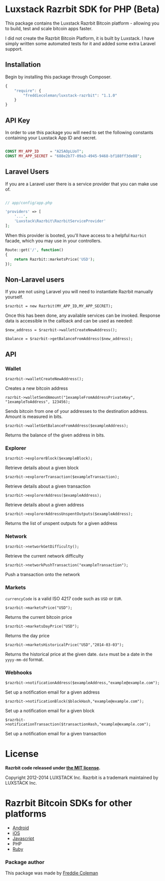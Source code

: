 # Luxstack Razrbit SDK for PHP (Beta)

This package contains the Luxstack Razrbit Bitcoin platform - allowing you to build, test and scale bitcoin apps faster.

I did not create the Razrbit Bitcoin Platform, it is built by Luxstack. I have simply written some automated tests for it and added some extra Laravel support.

## Installation

Begin by installing this package through Composer.

```js
{
    "require": {
		"freddiecoleman/luxstack-razrbit": "1.1.0"
	}
}
```

## API Key

In order to use this package you will need to set the following constants containing your Luxstack App ID and secret.

```php

CONST MY_APP_ID     = "A25AOpLUoT";
CONST MY_APP_SECRET = "688e2b77-09a3-4945-9468-bf188ff3de88";
```

## Laravel Users

If you are a Laravel user there is a service provider that you can make use of.

```php

// app/config/app.php

'providers' => [
    '...',
    'Luxstack\Razrbit\RazrbitServiceProvider'
];
```

When this provider is booted, you'll have access to a helpful `Razrbit` facade, which you may use in your controllers.

```php
Route::get('/', function()
{
	return Razrbit::marketsPrice('USD');
});
```

## Non-Laravel users

If you are not using Laravel you will need to instantiate Razrbit manually yourself.

```
$razrbit = new Razrbit(MY_APP_ID,MY_APP_SECRET);
```

Once this has been done, any available services can be invoked. Response data is accessible in the callback and can be used as needed:

```
$new_address = $razrbit->walletCreateNewAddress();

$balance = $razrbit->getBalanceFromAddress($new_address);
```

## API

### Wallet 

```
$razrbit->walletCreateNewAddress();
```
Creates a new bitcoin address

```
razrbit->walletSendAmount("1exampleFromAddressPrivateKey", "1exampleToAddress", 123456);
```
Sends bitcoin from one of your addresses to the destination address. Amount is measured in bits.

```
$razrbit->walletGetBalanceFromAddress($exampleAddress);
```
Returns the balance of the given address in bits.


### Explorer

```
$razrbit->explorerBlock($exampleBlock);
```
Retrieve details about a given block

```
$razrbit->explorerTransaction($exampleTransaction);
```
Retrieve details about a given transaction

```
$razrbit->explorerAddress($exampleAddress);
```
Retrieve details about a given address

```
$razrbit->explorerAddressUnspentOutputs($exampleAddress);
```
Returns the list of unspent outputs for a given address

### Network

```
$razrbit->networkGetDifficulty();
```
Retrieve the current network difficulty

```
$razrbit->networkPushTransaction("exampleTransaction");
```
Push a transaction onto the network

### Markets

```currencyCode``` is a valid ISO 4217 code such as ```USD``` or ```EUR```.

```
$razrbit->marketsPrice("USD");
```
Returns the current bitcoin price

```
$razrbit->marketsDayPrice("USD");
```
Returns the day price

```
$razrbit->marketsHistoricalPrice("USD","2014-03-03");
```
Returns the historical price at the given date. ```date``` must be a date in the ```yyyy-mm-dd``` format.

### Webhooks

```
$razrbit->notificationAddress($exampleAddress,"example@example.com");
```
Set up a notification email for a given address

```
$razrbit->notificationBlock($blockHash,"example@example.com");
```
Set up a notification email for a given block

```
$razrbit->notificationTransaction($transactionHash,"example@example.com");
```
Set up a notification email for a given transaction

# License

**Razrbit code released under [the MIT license](https://github.com/LUXSTACK/razrbit-sdk-php/blob/master/LICENSE).**

Copyright 2012-2014 LUXSTACK Inc. Razrbit is a trademark maintained by LUXSTACK Inc.

# Razrbit Bitcoin SDKs for other platforms

* [Android](https://github.com/LUXSTACK/razrbit-sdk-android)
* [iOS](https://github.com/LUXSTACK/razrbit-sdk-ios)
* [Javascript](https://github.com/LUXSTACK/razrbit-sdk-javascript)
* PHP
* [Ruby](https://github.com/LUXSTACK/razrbit-sdk-ruby)

### Package author

This package was made by [Freddie Coleman](http://www.freddiecoleman.com)